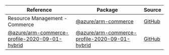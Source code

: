 | Reference | Package | Source |
|---|---|---|
|Resource Management - Commerce|[@azure/arm-commerce](https://www.npmjs.com/package/@azure/arm-commerce)|[GitHub](https://github.com/Azure/azure-sdk-for-js)|
|[@azure/arm-commerce-profile-2020-09-01-hybrid](arm-commerce-profile-2020-09-01-hybrid-readme.md)|[@azure/arm-commerce-profile-2020-09-01-hybrid](https://www.npmjs.com/package/@azure/arm-commerce-profile-2020-09-01-hybrid)|[GitHub](https://github.com/Azure/azure-sdk-for-js/blob/main/sdk/commerce/arm-commerce-profile-2020-09-01-hybrid)|
